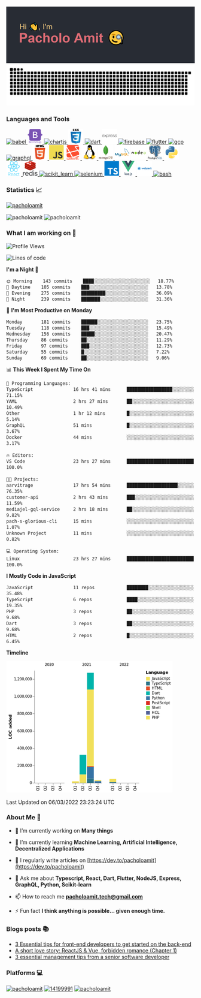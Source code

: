 <!-- <h1 align="center">Hi 👋, I'm Pacholo Amit</h1>
<h3 align="center">A jack of all trades, master of few</h3> -->

[![MasterHead](./assets/header-one.png)](https://github.com/pacholoamit)
![Github snake svg](https://raw.githubusercontent.com/pacholoamit/pacholoamit/snake-svg/github-contribution-grid-snake.svg)

<h3 align="left">Languages and Tools</h3>
<p align="left"> <a href="https://babeljs.io/" target="_blank"> <img src="https://www.vectorlogo.zone/logos/babeljs/babeljs-icon.svg" alt="babel" width="40" height="40"/> </a> <a href="https://getbootstrap.com" target="_blank"> <img src="https://raw.githubusercontent.com/devicons/devicon/master/icons/bootstrap/bootstrap-plain-wordmark.svg" alt="bootstrap" width="40" height="40"/> </a> <a href="https://www.chartjs.org" target="_blank"> <img src="https://www.chartjs.org/media/logo-title.svg" alt="chartjs" width="40" height="40"/> </a> <a href="https://www.w3schools.com/css/" target="_blank"> <img src="https://raw.githubusercontent.com/devicons/devicon/master/icons/css3/css3-original-wordmark.svg" alt="css3" width="40" height="40"/> </a> <a href="https://dart.dev" target="_blank"> <img src="https://www.vectorlogo.zone/logos/dartlang/dartlang-icon.svg" alt="dart" width="40" height="40"/> </a> <a href="https://expressjs.com" target="_blank"> <img src="https://raw.githubusercontent.com/devicons/devicon/master/icons/express/express-original-wordmark.svg" alt="express" width="40" height="40"/> </a> <a href="https://firebase.google.com/" target="_blank"> <img src="https://www.vectorlogo.zone/logos/firebase/firebase-icon.svg" alt="firebase" width="40" height="40"/> </a> <a href="https://flutter.dev" target="_blank"> <img src="https://www.vectorlogo.zone/logos/flutterio/flutterio-icon.svg" alt="flutter" width="40" height="40"/> </a> <a href="https://cloud.google.com" target="_blank"> <img src="https://www.vectorlogo.zone/logos/google_cloud/google_cloud-icon.svg" alt="gcp" width="40" height="40"/> </a> <a href="https://graphql.org" target="_blank"> <img src="https://www.vectorlogo.zone/logos/graphql/graphql-icon.svg" alt="graphql" width="40" height="40"/> </a> <a href="https://www.w3.org/html/" target="_blank"> <img src="https://raw.githubusercontent.com/devicons/devicon/master/icons/html5/html5-original-wordmark.svg" alt="html5" width="40" height="40"/> </a> <a href="https://developer.mozilla.org/en-US/docs/Web/JavaScript" target="_blank"> <img src="https://raw.githubusercontent.com/devicons/devicon/master/icons/javascript/javascript-original.svg" alt="javascript" width="40" height="40"/> </a> <a href="https://laravel.com/" target="_blank"> <img src="https://raw.githubusercontent.com/devicons/devicon/master/icons/laravel/laravel-plain-wordmark.svg" alt="laravel" width="40" height="40"/> </a> <a href="https://www.linux.org/" target="_blank"> <img src="https://raw.githubusercontent.com/devicons/devicon/master/icons/linux/linux-original.svg" alt="linux" width="40" height="40"/> </a> <a href="https://www.mongodb.com/" target="_blank"> <img src="https://raw.githubusercontent.com/devicons/devicon/master/icons/mongodb/mongodb-original-wordmark.svg" alt="mongodb" width="40" height="40"/> </a> <a href="https://www.mysql.com/" target="_blank"> <img src="https://raw.githubusercontent.com/devicons/devicon/master/icons/mysql/mysql-original-wordmark.svg" alt="mysql" width="40" height="40"/> </a> <a href="https://nodejs.org" target="_blank"> <img src="https://raw.githubusercontent.com/devicons/devicon/master/icons/nodejs/nodejs-original-wordmark.svg" alt="nodejs" width="40" height="40"/> </a> <a href="https://www.postgresql.org" target="_blank"> <img src="https://raw.githubusercontent.com/devicons/devicon/master/icons/postgresql/postgresql-original-wordmark.svg" alt="postgresql" width="40" height="40"/> </a> <a href="https://www.python.org" target="_blank"> <img src="https://raw.githubusercontent.com/devicons/devicon/master/icons/python/python-original.svg" alt="python" width="40" height="40"/> </a> <a href="https://reactjs.org/" target="_blank"> <img src="https://raw.githubusercontent.com/devicons/devicon/master/icons/react/react-original-wordmark.svg" alt="react" width="40" height="40"/> </a> <a href="https://redis.io" target="_blank"> <img src="https://raw.githubusercontent.com/devicons/devicon/master/icons/redis/redis-original-wordmark.svg" alt="redis" width="40" height="40"/> </a> <a href="https://scikit-learn.org/" target="_blank"> <img src="https://upload.wikimedia.org/wikipedia/commons/0/05/Scikit_learn_logo_small.svg" alt="scikit_learn" width="40" height="40"/> </a> <a href="https://www.selenium.dev" target="_blank"> <img src="https://raw.githubusercontent.com/detain/svg-logos/780f25886640cef088af994181646db2f6b1a3f8/svg/selenium-logo.svg" alt="selenium" width="40" height="40"/> </a> <a href="https://www.typescriptlang.org/" target="_blank"> <img src="https://raw.githubusercontent.com/devicons/devicon/master/icons/typescript/typescript-original.svg" alt="typescript" width="40" height="40"/> </a> <a href="https://vuejs.org/" target="_blank"> <img src="https://raw.githubusercontent.com/devicons/devicon/master/icons/vuejs/vuejs-original-wordmark.svg" alt="vuejs" width="40" height="40"/> </a> <a href="https://webpack.js.org" target="_blank"> <img src="https://raw.githubusercontent.com/devicons/devicon/d00d0969292a6569d45b06d3f350f463a0107b0d/icons/webpack/webpack-original-wordmark.svg" alt="webpack" width="40" height="40"/> </a><a href="https://www.gnu.org/software/bash/" target="_blank"> <img src="https://www.vectorlogo.zone/logos/gnu_bash/gnu_bash-icon.svg" alt="bash" width="40" height="40"/> </a> </p>

### Statistics 📈

<!-- TROPHIES -->
<p align="left"> <a href="https://github.com/ryo-ma/github-profile-trophy"><img src="https://github-profile-trophy.vercel.app/?username=pacholoamit&theme=onedark&rank=SECRET,SSS,SS,S,AAA,AA,A&no-frame=true" alt="pacholoamit" /></a> </p>
<!-- TROPHIES END -->

<p>
  <!-- STREAK -->
  <img align="center" src="https://github-readme-streak-stats.herokuapp.com/?user=pacholoamit&theme=onedark&hide_border=true" alt="pacholoamit" width='410' />
  <!-- STREAK END -->
  
  <!-- GITHUB STATS -->
  <img align="center" src="https://github-stats-vercel-hvrdzgk4d-pacholoamit.vercel.app/api?username=pacholoamit&show_icons=true&theme=onedark&locale=en&hide_border=true" alt="pacholoamit" width='410' />
  <!-- GITHUB STATS END -->
</p>
<!-- Top Languages -->
<!--   <img align="center" src="https://github-stats-vercel-hvrdzgk4d-pacholoamit.vercel.app/api/top-langs/?username=pacholoamit&layout=compact&theme=onedark&hide_border=true&langs_count=6" alt="pacholoamit" width='410' /> -->
<!--  Top Languages END  -->

### What I am working on 🤔

<!--START_SECTION:waka-->
![Profile Views](http://img.shields.io/badge/Profile%20Views-0-blue)

![Lines of code](https://img.shields.io/badge/From%20Hello%20World%20I%27ve%20Written-841%20Thousand%20lines%20of%20code-blue)

**I'm a Night 🦉** 

```text
🌞 Morning    143 commits    ████░░░░░░░░░░░░░░░░░░░░░   18.77% 
🌆 Daytime    105 commits    ███░░░░░░░░░░░░░░░░░░░░░░   13.78% 
🌃 Evening    275 commits    █████████░░░░░░░░░░░░░░░░   36.09% 
🌙 Night      239 commits    ███████░░░░░░░░░░░░░░░░░░   31.36%

```
📅 **I'm Most Productive on Monday** 

```text
Monday       181 commits    ██████░░░░░░░░░░░░░░░░░░░   23.75% 
Tuesday      118 commits    ███░░░░░░░░░░░░░░░░░░░░░░   15.49% 
Wednesday    156 commits    █████░░░░░░░░░░░░░░░░░░░░   20.47% 
Thursday     86 commits     ██░░░░░░░░░░░░░░░░░░░░░░░   11.29% 
Friday       97 commits     ███░░░░░░░░░░░░░░░░░░░░░░   12.73% 
Saturday     55 commits     █░░░░░░░░░░░░░░░░░░░░░░░░   7.22% 
Sunday       69 commits     ██░░░░░░░░░░░░░░░░░░░░░░░   9.06%

```


📊 **This Week I Spent My Time On** 

```text
💬 Programming Languages: 
TypeScript               16 hrs 41 mins      █████████████████░░░░░░░░   71.15% 
YAML                     2 hrs 27 mins       ██░░░░░░░░░░░░░░░░░░░░░░░   10.49% 
Other                    1 hr 12 mins        █░░░░░░░░░░░░░░░░░░░░░░░░   5.14% 
GraphQL                  51 mins             █░░░░░░░░░░░░░░░░░░░░░░░░   3.67% 
Docker                   44 mins             ░░░░░░░░░░░░░░░░░░░░░░░░░   3.17%

🔥 Editors: 
VS Code                  23 hrs 27 mins      █████████████████████████   100.0%

🐱‍💻 Projects: 
aarvitrage               17 hrs 54 mins      ███████████████████░░░░░░   76.35% 
customer-api             2 hrs 43 mins       ███░░░░░░░░░░░░░░░░░░░░░░   11.59% 
mediajel-gql-service     2 hrs 18 mins       ██░░░░░░░░░░░░░░░░░░░░░░░   9.82% 
pach-s-glorious-cli      15 mins             ░░░░░░░░░░░░░░░░░░░░░░░░░   1.07% 
Unknown Project          11 mins             ░░░░░░░░░░░░░░░░░░░░░░░░░   0.82%

💻 Operating System: 
Linux                    23 hrs 27 mins      █████████████████████████   100.0%

```

**I Mostly Code in JavaScript** 

```text
JavaScript               11 repos            ████████░░░░░░░░░░░░░░░░░   35.48% 
TypeScript               6 repos             ████░░░░░░░░░░░░░░░░░░░░░   19.35% 
PHP                      3 repos             ██░░░░░░░░░░░░░░░░░░░░░░░   9.68% 
Dart                     3 repos             ██░░░░░░░░░░░░░░░░░░░░░░░   9.68% 
HTML                     2 repos             █░░░░░░░░░░░░░░░░░░░░░░░░   6.45%

```


**Timeline**

![Chart not found](https://raw.githubusercontent.com/pacholoamit/pacholoamit/main/charts/bar_graph.png) 


 Last Updated on 06/03/2022 23:23:24 UTC
<!--END_SECTION:waka-->


### About Me 🤗

- 🔭 I’m currently working on **Many things**

- 🌱 I’m currently learning **Machine Learning, Artificial Intelligence, Decentralized Applications**

- 📝 I regularly write articles on [https://dev.to/pacholoamit](https://dev.to/pacholoamit)

- 💬 Ask me about **Typescript, React, Dart, Flutter, NodeJS, Express, GraphQL, Python, Scikit-learn**

- 📫 How to reach me **pacholoamit.tech@gmail.com**

- ⚡ Fun fact **I think anything is possible... given enough time.**

### Blogs posts 📚

<!-- BLOG-POST-LIST:START -->
- [3 Essential tips for front-end developers to get started on the back-end](https://dev.to/pacholoamit/3-essential-tips-for-front-end-developers-to-get-started-on-the-back-end-4nj4)
- [A short love story: ReactJS &amp; Vue, forbidden romance &lpar;Chapter 1&rpar;](https://dev.to/pacholoamit/a-short-love-story-reactjs-vue-forbidden-romance-chapter-1-6m0)
- [3 essential management tips from a senior software developer](https://dev.to/pacholoamit/3-essential-management-tips-from-a-senior-software-developer-54de)
<!-- BLOG-POST-LIST:END -->

<h3 align="left">Platforms 💻</h3>
<p align="left">
<a href="https://dev.to/pacholoamit" target="blank"><img align="center" src="https://cdn.jsdelivr.net/npm/simple-icons@3.0.1/icons/dev-dot-to.svg" alt="pacholoamit" height="30" width="40" /></a>
<a href="https://stackoverflow.com/users/14199991" target="blank"><img align="center" src="https://raw.githubusercontent.com/rahuldkjain/github-profile-readme-generator/master/src/images/icons/Social/stack-overflow.svg" alt="14199991" height="30" width="40" /></a>
<a href="https://codesandbox.com/pacholoamit" target="blank"><img align="center" src="https://cdn.jsdelivr.net/npm/simple-icons@3.0.1/icons/codesandbox.svg" alt="pacholoamit" height="30" width="40" /></a>
</p>
